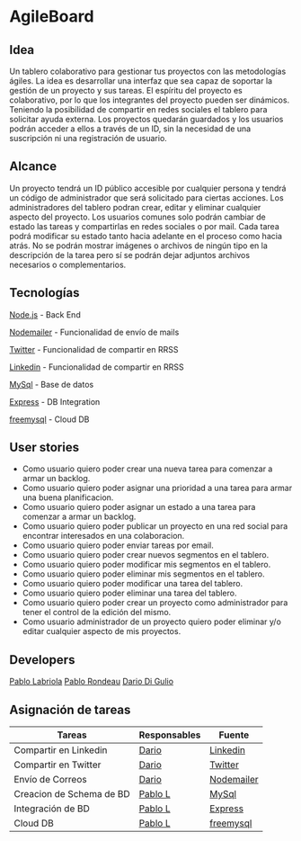 # AgileBoard

## Idea

Un tablero colaborativo para gestionar tus proyectos con las metodologías ágiles. La idea es desarrollar una interfaz que sea capaz de soportar la gestión de un proyecto y sus tareas. El espíritu del proyecto es colaborativo, por lo que los integrantes del proyecto pueden ser dinámicos. Teniendo la posibilidad de compartir en redes sociales el tablero para solicitar ayuda externa. Los proyectos quedarán guardados y los usuarios podrán acceder a ellos a través de un ID, sin la necesidad de una suscripción ni una registración de usuario.

## Alcance

Un proyecto tendrá un ID público accesible por cualquier persona y tendrá un código de administrador que será solicitado para ciertas acciones.
Los administradores del tablero podran crear, editar y eliminar cualquier aspecto del proyecto.
Los usuarios comunes solo podrán cambiar de estado las tareas y compartirlas en redes sociales o por mail.
Cada tarea podrá modificar su estado tanto hacia adelante en el proceso como hacia atrás.
No se podrán mostrar imágenes o archivos de ningún tipo en la descripción de la tarea pero sí se podrán dejar adjuntos archivos necesarios o complementarios.

## Tecnologías

[Node.js](https://nodejs.org/en/) - Back End

[Nodemailer](https://nodemailer.com/about/) - Funcionalidad de envío de mails

[Twitter](https://developer.twitter.com/en) - Funcionalidad de compartir en RRSS

[Linkedin](https://developer.linkedin.com/docs/rest-api) - Funcionalidad de compartir en RRSS

[MySql](https://www.mysql.com/) - Base de datos

[Express](https://expressjs.com/es/guide/database-integration.html)  - DB Integration

[freemysql](https://www.freemysqlhosting.net/) - Cloud DB

## User stories

- Como usuario quiero poder crear una nueva tarea para comenzar a armar un backlog.
- Como usuario quiero poder asignar una prioridad a una tarea para armar una buena planificacion.
- Como usuario quiero poder asignar un estado a una tarea para comenzar a armar un backlog.
- Como usuario quiero poder publicar un proyecto en una red social para encontrar interesados en una colaboracion.
- Como usuario quiero poder enviar tareas por email.
- Como usuario quiero poder crear nuevos segmentos en el tablero.
- Como usuario quiero poder modificar mis segmentos en el tablero.
- Como usuario quiero poder eliminar mis segmentos en el tablero.
- Como usuario quiero poder modificar una tarea del tablero.
- Como usuario quiero poder eliminar una tarea del tablero.
- Como usuario quiero poder crear un proyecto como administrador para tener el control de la edición del mismo.
- Como usuario administrador de un proyecto quiero poder eliminar y/o editar cualquier aspecto de mis proyectos.

## Developers

[Pablo Labriola](https://github.com/PabloLabriola)
[Pablo Rondeau](https://github.com/pablorondeau)
[Dario Di Gulio](https://github.com/DarioDiGulio)

## Asignación de tareas

|       Tareas              |                Responsables                 |                        Fuente											|
|---------------------------|---------------------------------------------|-------------------------------------------------------------------------|
| Compartir en Linkedin     | [Dario](https://github.com/DarioDiGulio)    | [Linkedin](https://developer.linkedin.com/docs/rest-api)				|
| Compartir en Twitter      | [Dario](https://github.com/DarioDiGulio)    | [Twitter](https://developer.twitter.com/en)								|
| Envío de Correos          | [Dario](https://github.com/DarioDiGulio)    | [Nodemailer](https://nodemailer.com/about/)								|
| Creacion de Schema de BD  | [Pablo L](https://github.com/PabloLabriola) | [MySql](https://www.mysql.com/)											|
| Integración de BD         | [Pablo L](https://github.com/PabloLabriola) | [Express](https://expressjs.com/es/guide/database-integration.html)		|
| Cloud DB        			| [Pablo L](https://github.com/PabloLabriola) | [freemysql](https://www.freemysqlhosting.net/)							|
